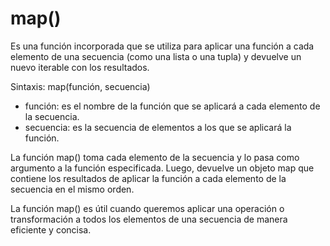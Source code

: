 # map()

Es una función incorporada que se utiliza para aplicar una función a cada elemento de una secuencia (como una lista o una tupla) y devuelve un nuevo iterable con los resultados.

Sintaxis:
map(función, secuencia)

- función: es el nombre de la función que se aplicará a cada elemento de la secuencia.
- secuencia: es la secuencia de elementos a los que se aplicará la función.

La función map() toma cada elemento de la secuencia y lo pasa como argumento a la función especificada. Luego, devuelve un objeto map que contiene los resultados de aplicar la función a cada elemento de la secuencia en el mismo orden.

La función map() es útil cuando queremos aplicar una operación o transformación a todos los elementos de una secuencia de manera eficiente y concisa.
